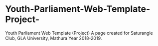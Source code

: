 # Youth-Parliament-Web-Template-Project-
Youth Parliament Web Template (Project) A page created for Saturangle Club, GLA University, Mathura Year 2018-2019.
